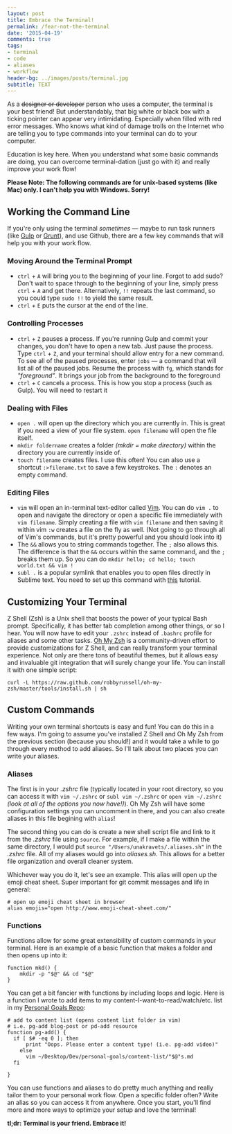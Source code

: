 ```yaml
---
layout: post
title: Embrace the Terminal!
permalink: /fear-not-the-terminal
date: '2015-04-19'
comments: true
tags:
- terminal
- code
- aliases
- workflow
header-bg: ../images/posts/terminal.jpg
subtitle: TEXT
---
```


As a ~~designer or developer~~ person who uses a computer, the terminal is your best friend! But understandably, that big white or black box with a ticking pointer can appear very intimidating. Especially when filled with red error messages. Who knows what kind of damage trolls on the Internet who are telling you to type commands into your terminal can do to your computer.

Education is key here. When you understand what some basic commands are doing, you can overcome terminal-dation (just go with it) and really improve your work flow!

**Please Note: The following commands are for unix-based systems (like Mac) only. I can't help you with Windows. Sorry!**

## Working the Command Line

If you're only using the terminal *sometimes* &mdash; maybe to run task runners (like [Gulp](https://github.com/gulpjs/gulp) or [Grunt](https://github.com/gruntjs/grunt)), and use Github, there are a few key commands that will help you with your work flow.

### Moving Around the Terminal Prompt
* `ctrl` + `A` will bring you to the beginning of your line. Forgot to add sudo? Don't wait to space through to the beginning of your line, simply press `ctrl` + `A` and get there. Alternatively, `!!` repeats the last command, so you could type `sudo !!` to yield the same result.
* `ctrl` + `E` puts the cursor at the end of the line.

### Controlling Processes
* `ctrl` + `Z` pauses a process. If you're running Gulp and commit your changes, you don't have to open a new tab. Just pause the process. Type `ctrl` + `Z`, and your terminal should allow entry for a new command. To see all of the paused processes, enter `jobs` &mdash; a command that will list all of the paused jobs. Resume the process with `fg`, which stands for *"foreground"*. It brings your job from the background to the foreground
* `ctrl` + `C` cancels a process. This is how you stop a process (such as Gulp). You will need to restart it

### Dealing with Files
- `open .` will open up the directory which you are currently in. This is great if you need a view of your file system. `open filename` will open the file itself.
- `mkdir foldername` creates a folder *(mkdir = make directory)* within the directory you are currently inside of.
- `touch filename` creates files. I use this often! You can also use a shortcut `:>filename.txt` to save a few keystrokes. The `:` denotes an empty command.

### Editing Files
- `vim` will open an in-terminal text-editor called [Vim](http://www.openvim.com/). You can do `vim .` to open and navigate the directory or open a specific file immediately with `vim filename`. Simply creating a file with `vim filename` and then saving it within vim `:w` creates a file on the fly as well. (Not going to go through all of Vim's commands, but it's pretty powerful and you should look into it)
- The `&&` allows you to string commands together. The `;` also allows this. The difference is that the `&&` occurs within the same command, and the `;` breaks them up. So you can do `mkdir hello; cd hello; touch world.txt && vim !`
- `subl .` is a popular symlink that enables you to open files directly in Sublime text. You need to set up this command with [this](http://www.sublimetext.com/docs/3/osx_command_line.html) tutorial.

## Customizing Your Terminal

Z Shell (Zsh) is a Unix shell that boosts the power of your typical Bash prompt. Specifically, it has better tab completion among other things, or so I hear. You will now have to edit your `.zshrc` instead of `.bashrc` profile for aliases and some other tasks. [Oh My Zsh](https://github.com/robbyrussell/oh-my-zsh) is a community-driven effort to provide customizations for Z Shell, and can really transform your terminal experience. Not only are there tons of beautiful themes, but it allows easy and invaluable git integration that will surely change your life. You can install it with one simple script:

```
curl -L https://raw.github.com/robbyrussell/oh-my-zsh/master/tools/install.sh | sh
```

## Custom Commands

Writing your own terminal shortcuts is easy and fun! You can do this in a few ways. I'm going to assume you've installed Z Shell and Oh My Zsh from the previous section (because you should!) and it would take a while to go through every method to add aliases. So I'll talk about two places you can write your aliases.

### Aliases

The first is in your *.zshrc* file (typically located in your root directory, so you can access it with `vim ~/.zshrc` or `subl vim ~/.zshrc` or `open vim ~/.zshrc` *(look at all of the options you now have!)*). Oh My Zsh will have some configuration settings you can uncomment in there, and you can also create aliases in this file begining with `alias`!

The second thing you can do is create a new shell script file and link to it from the *.zshrc* file using `source`. For example, if I make a file within the same directory, I would put `source "/Users/unakravets/.aliases.sh"` in the *.zshrc* file. All of my aliases would go into *aliases.sh*. This allows for a better file organization and overall cleaner system.

Whichever way you do it, let's see an example. This alias will open up the emoji cheat sheet. Super important for git commit messages and life in general:

```
# open up emoji cheat sheet in browser
alias emojis="open http://www.emoji-cheat-sheet.com/"
```

### Functions

Functions allow for some great extensibility of custom commands in your terminal. Here is an example of a basic function that makes a folder and then opens up into it:

```
function mkd() {
    mkdir -p "$@" && cd "$@"
}
```

You can get a bit fancier with functions by including loops and logic. Here is a function I wrote to add items to my content-I-want-to-read/watch/etc. list in my [Personal Goals Repo](http://github.com/una/personal-goals):

```
# add to content list (opens content list folder in vim)
# i.e. pg-add blog-post or pd-add resource
function pg-add() {
  if [ $# -eq 0 ]; then
      print "Oops. Please enter a content type! (i.e. pg-add video)"
    else
      vim ~/Desktop/Dev/personal-goals/content-list/"$@"s.md
  fi

}
```

You can use functions and aliases to do pretty much anything and really tailor them to your personal work flow. Open a specific folder often? Write an alias so you can access it from anywhere. Once you start, you'll find more and more ways to optimize your setup and love the terminal!

**tl;dr: Terminal is your friend. Embrace it!**
